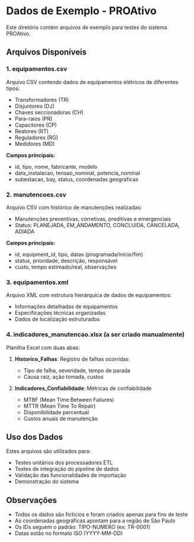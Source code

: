 # Dados de Exemplo - PROAtivo

Este diretório contém arquivos de exemplo para testes do sistema PROAtivo.

## Arquivos Disponíveis

### 1. equipamentos.csv
Arquivo CSV contendo dados de equipamentos elétricos de diferentes tipos:
- Transformadores (TR)
- Disjuntores (DJ)
- Chaves seccionadoras (CH)
- Para-raios (PR)
- Capacitores (CP)
- Reatores (RT)
- Reguladores (RG)
- Medidores (MD)

**Campos principais:**
- id, tipo, nome, fabricante, modelo
- data_instalacao, tensao_nominal, potencia_nominal
- subestacao, bay, status, coordenadas geográficas

### 2. manutencoes.csv
Arquivo CSV com histórico de manutenções realizadas:
- Manutenções preventivas, corretivas, preditivas e emergenciais
- Status: PLANEJADA, EM_ANDAMENTO, CONCLUIDA, CANCELADA, ADIADA

**Campos principais:**
- id, equipment_id, tipo, datas (programada/início/fim)
- status, prioridade, descrição, responsável
- custo, tempo estimado/real, observações

### 3. equipamentos.xml
Arquivo XML com estrutura hierárquica de dados de equipamentos:
- Informações detalhadas de equipamentos
- Especificações técnicas organizadas
- Dados de localização estruturados

### 4. indicadores_manutencao.xlsx (a ser criado manualmente)
Planilha Excel com duas abas:
1. **Historico_Falhas**: Registro de falhas ocorridas
   - Tipo de falha, severidade, tempo de parada
   - Causa raiz, ação tomada, custos
   
2. **Indicadores_Confiabilidade**: Métricas de confiabilidade
   - MTBF (Mean Time Between Failures)
   - MTTR (Mean Time To Repair)
   - Disponibilidade percentual
   - Custos anuais de manutenção

## Uso dos Dados

Estes arquivos são utilizados para:
- Testes unitários dos processadores ETL
- Testes de integração do pipeline de dados
- Validação das funcionalidades de importação
- Demonstração do sistema

## Observações

- Todos os dados são fictícios e foram criados apenas para fins de teste
- As coordenadas geográficas apontam para a região de São Paulo
- Os IDs seguem o padrão: TIPO-NUMERO (ex: TR-0001)
- Datas estão no formato ISO (YYYY-MM-DD) 